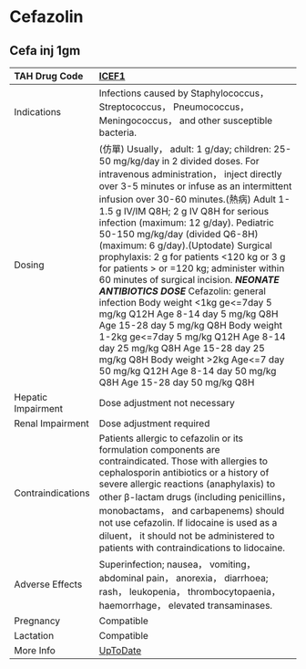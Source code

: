# Cefazolin

## Cefa inj 1gm

| TAH Drug Code      | [ICEF1](https://www.tahsda.org.tw/drugs/hissearch.php?drug_code=ICEF1)                                                                                                                                                                                                                                                                                                                                                                                                                                                                                                                                                                                                                                                                                                                                                                                                    |
|:-------------------|:--------------------------------------------------------------------------------------------------------------------------------------------------------------------------------------------------------------------------------------------------------------------------------------------------------------------------------------------------------------------------------------------------------------------------------------------------------------------------------------------------------------------------------------------------------------------------------------------------------------------------------------------------------------------------------------------------------------------------------------------------------------------------------------------------------------------------------------------------------------------------|
| Indications        | Infections caused by Staphylococcus， Streptococcus， Pneumococcus， Meningococcus， and other susceptible bacteria.                                                                                                                                                                                                                                                                                                                                                                                                                                                                                                                                                                                                                                                                                                                                                      |
| Dosing             | (仿單) Usually， adult: 1 g/day; children: 25-50 mg/kg/day in 2 divided doses. For intravenous administration， inject directly over 3-5 minutes or infuse as an intermittent infusion over 30-60 minutes.(熱病) Adult 1-1.5 g IV/IM Q8H; 2 g IV Q8H for serious infection (maximum: 12 g/day). Pediatric 50-150 mg/kg/day (divided Q6-8H) (maximum: 6 g/day).(Uptodate) Surgical prophylaxis: 2 g for patients <120 kg or 3 g for patients > or =120 kg; administer within 60 minutes of surgical incision.  *****NEONATE ANTIBIOTICS DOSE***** Cefazolin: general infection Body weight <1kg ge<=7day 5 mg/kg Q12H  Age 8-14 day 5 mg/kg Q8H  Age 15-28 day 5 mg/kg Q8H Body weight 1-2kg ge<=7day 5 mg/kg Q12H  Age 8-14 day 25 mg/kg Q8H  Age 15-28 day 25 mg/kg Q8H Body weight >2kg Age<=7 day 50 mg/kg Q12H  Age 8-14 day 50 mg/kg Q8H  Age 15-28 day 50 mg/kg Q8H |
| Hepatic Impairment | Dose adjustment not necessary                                                                                                                                                                                                                                                                                                                                                                                                                                                                                                                                                                                                                                                                                                                                                                                                                                             |
| Renal Impairment   | Dose adjustment required                                                                                                                                                                                                                                                                                                                                                                                                                                                                                                                                                                                                                                                                                                                                                                                                                                                  |
| Contraindications  | Patients allergic to cefazolin or its formulation components are contraindicated. Those with allergies to cephalosporin antibiotics or a history of severe allergic reactions (anaphylaxis) to other β-lactam drugs (including penicillins， monobactams， and carbapenems) should not use cefazolin. If lidocaine is used as a diluent， it should not be administered to patients with contraindications to lidocaine.                                                                                                                                                                                                                                                                                                                                                                                                                                                  |
| Adverse Effects    | Superinfection; nausea， vomiting， abdominal pain， anorexia， diarrhoea; rash， leukopenia， thrombocytopaenia， haemorrhage， elevated transaminases.                                                                                                                                                                                                                                                                                                                                                                                                                                                                                                                                                                                                                                                                                                                  |
| Pregnancy          | Compatible                                                                                                                                                                                                                                                                                                                                                                                                                                                                                                                                                                                                                                                                                                                                                                                                                                                                |
| Lactation          | Compatible                                                                                                                                                                                                                                                                                                                                                                                                                                                                                                                                                                                                                                                                                                                                                                                                                                                                |
| More Info          | [UpToDate](https://www.uptodate.com/contents/cefazolin-drug-information)                                                                                                                                                                                                                                                                                                                                                                                                                                                                                                                                                                                                                                                                                                                                                                                                  |

